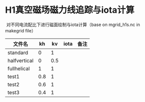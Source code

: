 # H1真空磁场磁力线追踪与iota计算

​	对不同电流配比下进行磁面绘制与iota计算（base on mgrid_h1s.nc in makegrid file）

| 文件名       | kh   | kv   | iota | 备注 |
| ------------ | ---- | ---- | ---- | ---- |
| standard     | 0    | 1    |      |      |
| halfvertical | 0    | 0.5  |      |      |
| fullhelical  | 1    | 1    |      |      |
| test1        | 0.8  | 1    |      |      |
| test2        | 0.6  | 1    |      |      |
| test3        | 0.4  | 1    |      |      |

